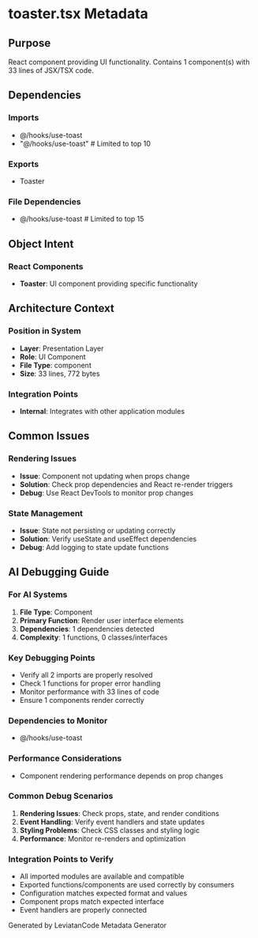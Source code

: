 # toaster.tsx Metadata

## Purpose
React component providing UI functionality. Contains 1 component(s) with 33 lines of JSX/TSX code.

## Dependencies

### Imports
- @/hooks/use-toast
- "@/hooks/use-toast"  # Limited to top 10

### Exports
- Toaster

### File Dependencies
- @/hooks/use-toast  # Limited to top 15

## Object Intent

### React Components
- **Toaster**: UI component providing specific functionality


## Architecture Context

### Position in System
- **Layer**: Presentation Layer
- **Role**: UI Component
- **File Type**: component
- **Size**: 33 lines, 772 bytes

### Integration Points
- **Internal**: Integrates with other application modules

## Common Issues

### Rendering Issues
- **Issue**: Component not updating when props change
- **Solution**: Check prop dependencies and React re-render triggers
- **Debug**: Use React DevTools to monitor prop changes

### State Management
- **Issue**: State not persisting or updating correctly
- **Solution**: Verify useState and useEffect dependencies
- **Debug**: Add logging to state update functions

## AI Debugging Guide

### For AI Systems
1. **File Type**: Component
2. **Primary Function**: Render user interface elements
3. **Dependencies**: 1 dependencies detected
4. **Complexity**: 1 functions, 0 classes/interfaces

### Key Debugging Points
- Verify all 2 imports are properly resolved
- Check 1 functions for proper error handling
- Monitor performance with 33 lines of code
- Ensure 1 components render correctly

### Dependencies to Monitor
- @/hooks/use-toast

### Performance Considerations
- Component rendering performance depends on prop changes

### Common Debug Scenarios
1. **Rendering Issues**: Check props, state, and render conditions
2. **Event Handling**: Verify event handlers and state updates
3. **Styling Problems**: Check CSS classes and styling logic
4. **Performance**: Monitor re-renders and optimization

### Integration Points to Verify
- All imported modules are available and compatible
- Exported functions/components are used correctly by consumers
- Configuration matches expected format and values
- Component props match expected interface
- Event handlers are properly connected

Generated by LeviatanCode Metadata Generator
